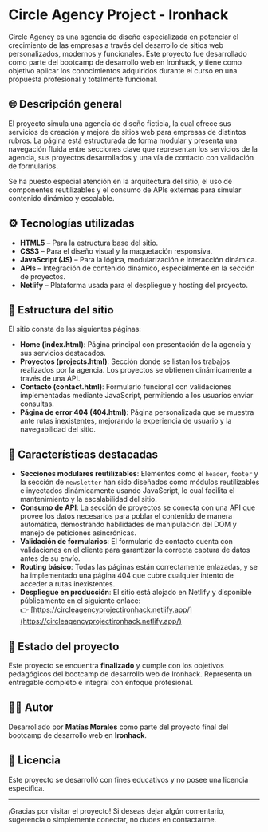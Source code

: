 
# Circle Agency Project - Ironhack

Circle Agency es una agencia de diseño especializada en potenciar el crecimiento de las empresas a través del desarrollo de sitios web personalizados, modernos y funcionales. Este proyecto fue desarrollado como parte del bootcamp de desarrollo web en Ironhack, y tiene como objetivo aplicar los conocimientos adquiridos durante el curso en una propuesta profesional y totalmente funcional.

## 🌐 Descripción general

El proyecto simula una agencia de diseño ficticia, la cual ofrece sus servicios de creación y mejora de sitios web para empresas de distintos rubros. La página está estructurada de forma modular y presenta una navegación fluida entre secciones clave que representan los servicios de la agencia, sus proyectos desarrollados y una vía de contacto con validación de formularios.

Se ha puesto especial atención en la arquitectura del sitio, el uso de componentes reutilizables y el consumo de APIs externas para simular contenido dinámico y escalable.

## ⚙️ Tecnologías utilizadas

- **HTML5** – Para la estructura base del sitio.
- **CSS3** – Para el diseño visual y la maquetación responsiva.
- **JavaScript (JS)** – Para la lógica, modularización e interacción dinámica.
- **APIs** – Integración de contenido dinámico, especialmente en la sección de proyectos.
- **Netlify** – Plataforma usada para el despliegue y hosting del proyecto.

## 📁 Estructura del sitio

El sitio consta de las siguientes páginas:

- **Home (index.html)**: Página principal con presentación de la agencia y sus servicios destacados.
- **Proyectos (projects.html)**: Sección donde se listan los trabajos realizados por la agencia. Los proyectos se obtienen dinámicamente a través de una API.
- **Contacto (contact.html)**: Formulario funcional con validaciones implementadas mediante JavaScript, permitiendo a los usuarios enviar consultas.
- **Página de error 404 (404.html)**: Página personalizada que se muestra ante rutas inexistentes, mejorando la experiencia de usuario y la navegabilidad del sitio.

## 🧩 Características destacadas

- **Secciones modulares reutilizables**: Elementos como el `header`, `footer` y la sección de `newsletter` han sido diseñados como módulos reutilizables e inyectados dinámicamente usando JavaScript, lo cual facilita el mantenimiento y la escalabilidad del sitio.
- **Consumo de API**: La sección de proyectos se conecta con una API que provee los datos necesarios para poblar el contenido de manera automática, demostrando habilidades de manipulación del DOM y manejo de peticiones asincrónicas.
- **Validación de formularios**: El formulario de contacto cuenta con validaciones en el cliente para garantizar la correcta captura de datos antes de su envío.
- **Routing básico**: Todas las páginas están correctamente enlazadas, y se ha implementado una página 404 que cubre cualquier intento de acceder a rutas inexistentes.
- **Despliegue en producción**: El sitio está alojado en Netlify y disponible públicamente en el siguiente enlace:  
  👉 [https://circleagencyprojectironhack.netlify.app/](https://circleagencyprojectironhack.netlify.app/)

## 🚀 Estado del proyecto

Este proyecto se encuentra **finalizado** y cumple con los objetivos pedagógicos del bootcamp de desarrollo web de Ironhack. Representa un entregable completo e integral con enfoque profesional.

## 👨‍💻 Autor

Desarrollado por **Matías Morales** como parte del proyecto final del bootcamp de desarrollo web en **Ironhack**.

## 📄 Licencia

Este proyecto se desarrolló con fines educativos y no posee una licencia específica.

---

¡Gracias por visitar el proyecto! Si deseas dejar algún comentario, sugerencia o simplemente conectar, no dudes en contactarme.
